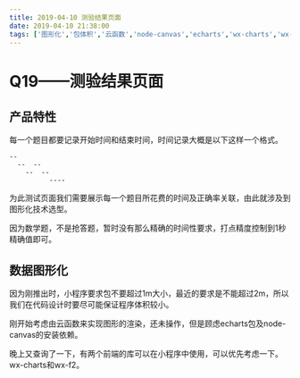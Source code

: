 ```yaml
---
title: 2019-04-10 测验结果页面
date: 2019-04-10 21:38:00
tags: ['图形化','包体积','云函数','node-canvas','echarts','wx-charts','wx-f2']
---
```


# Q19——测验结果页面

## 产品特性

每一个题目都要记录开始时间和结束时间，时间记录大概是以下这样一个格式。
```
--
  --  --
    --  --
          ----
```
为此测试页面我们需要展示每一个题目所花费的时间及正确率关联，由此就涉及到图形化技术选型。

因为数学题，不是抢答题，暂时没有那么精确的时间性要求，打点精度控制到1秒精确值即可。

## 数据图形化

因为刚推出时，小程序要求包不要超过1m大小，最近的要求是不能超过2m，所以我们在代码设计时要尽可能保证程序体积较小。

刚开始考虑由云函数来实现图形的渲染，还未操作，但是顾虑echarts包及node-canvas的安装依赖。

晚上又查询了一下，有两个前端的库可以在小程序中使用，可以优先考虑一下。wx-charts和wx-f2。


